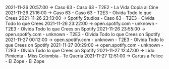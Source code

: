 2021-11-26 20:57:00 -> Caso 63 - Caso 63 - T2E2 - La Vida Copia al Cine
2021-11-26 21:16:00 -> Caso 63 - Caso 63 - T2E3 - Olvida Todo lo que Crees
2021-11-26 23:13:00 -> Spotify Studios - Caso 63 - T2E3 - Olvida Todo lo que Crees
2021-11-26 23:22:00 -> open.spotify.com - unknown - T2E3 - Olvida Todo lo que Crees on Spotify
2021-11-26 23:55:00 -> open.spotify.com - unknown - T2E3 - Olvida Todo lo que Crees on Spotify
2021-11-27 00:12:00 -> open.spotify.com - unknown - T2E3 - Olvida Todo lo que Crees on Spotify
2021-11-27 00:29:00 -> open.spotify.com - unknown - T2E3 - Olvida Todo lo que Crees on Spotify
2021-11-27 12:47:00 -> Lido Pimienta - Miss Colombia - Te Queria
2021-11-27 12:51:00 -> Cartas a Felice - El Zope - El Zope
